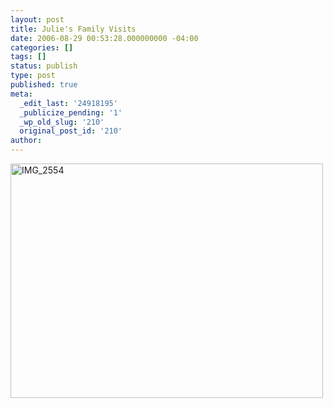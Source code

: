 ```yaml
---
layout: post
title: Julie's Family Visits
date: 2006-08-29 00:53:28.000000000 -04:00
categories: []
tags: []
status: publish
type: post
published: true
meta:
  _edit_last: '24918195'
  _publicize_pending: '1'
  _wp_old_slug: '210'
  original_post_id: '210'
author: 
---
```

<a href="http://www.flickr.com/photos/matthewsim/sets/72157594245485787/" title="IMG_2554 by Matthew Simoneau, on Flickr"><img src="https://farm1.staticflickr.com/58/220944501_3b070a0b08.jpg" width="500" height="375" alt="IMG_2554" /></a>
